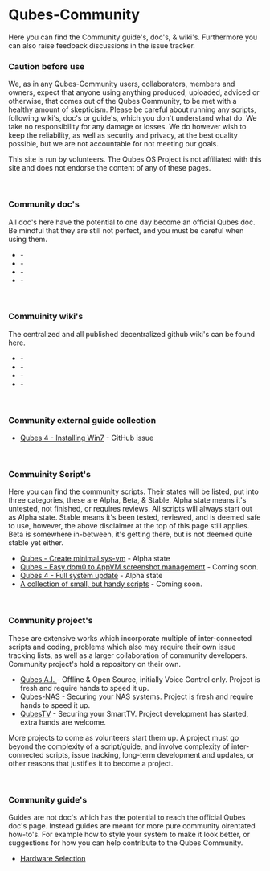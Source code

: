 # Qubes-Community #
Here you can find the Community guide's, doc's, & wiki's. Furthermore you can also raise feedback discussions in the issue tracker.

### Caution before use ###
We, as in any Qubes-Community users, collaborators, members and owners, expect that anyone using anything produced, uploaded, adviced or otherwise, that comes out of the Qubes Community, to be met with a healthy amount of skepticism. Please be careful about running any scripts, following wiki's, doc's or guide's, which you don't understand what do. We take no responsibility for any damage or losses. We do however wish to keep the reliability, as well as security and privacy, at the best quality possible, but we are not accountable for not meeting our goals.

This site is run by volunteers. The Qubes OS Project is not affiliated with this site and does not endorse the content of any of these pages.

<br />

### Community doc's ###
All doc's here have the potential to one day become an official Qubes doc. Be mindful that they are still not perfect, and you must be careful when using them.
<ul>
<li>-</li>
<li>-</li>
<li>-</li>
<li>-</li>
</ul>

<br />

### Commuinity wiki's ###
The centralized and all published decentralized github wiki's can be found here. 
<ul>
<li>-</li>
<li>-</li>
<li>-</li>
<li>-</li>
</ul>

<br />

### Community external guide collection ###
- [Qubes 4 - Installing Win7](https://github.com/QubesOS/qubes-issues/issues/3585) - GitHub issue

<br />

### Commuinity Script's ###
Here you can find the community scripts. Their states will be listed, put into three categories, these are Alpha, Beta, & Stable. Alpha state means it's untested, not finished, or requires reviews. All scripts will always start out as Alpha state. Stable means it's been tested, reviewed, and is deemed safe to use, however, the above disclaimer at the top of this page still applies. Beta is somewhere in-between, it's getting there, but is not deemed quite stable yet either.  

- [Qubes - Create minimal sys-vm](/scripts/qubes-create-minimal-sys-vms) - Alpha state
- [Qubes - Easy dom0 to AppVM screenshot management]() - Coming soon.
- [Qubes 4 - Full system update](/scripts/qubes-auto-update-script-alpha.sh) - Alpha state
- [A collection of small, but handy scripts]() - Coming soon.

<br />

### Community project's ###
These are extensive works which incorporate multiple of inter-connected scripts and coding, problems which also may require their own issue tracking lists, as well as a larger collaboration of community developers. Community project's hold a repository on their own.
- [Qubes A.I. ](https://github.com/Qubes-Community/Qubes-A.I.) - Offline & Open Source, initially Voice Control only. Project is fresh and require hands to speed it up.
- [Qubes-NAS](https://github.com/Qubes-Community/Qubes-NAS) - Securing your NAS systems. Project is fresh and require hands to speed it up.
- [QubesTV](https://github.com/Qubes-Community/QubesTV) - Securing your SmartTV. Project development has started, extra hands are welcome.

More projects to come as volunteers start them up. A project must go beyond the complexity of a script/guide, and involve complexity of inter-connected scripts, issue tracking, long-term development and updates, or other reasons that justifies it to become a project.

<br />

### Community guide's ###
Guides are not doc's which has the potential to reach the official Qubes doc's page. Instead guides are meant for more pure community oirentated how-to's. For example how to style your system to make it look better, or suggestions for how you can help contribute to the Qubes Community. 

 - [Hardware Selection](/guides/hardware-tree.md)

<br />
